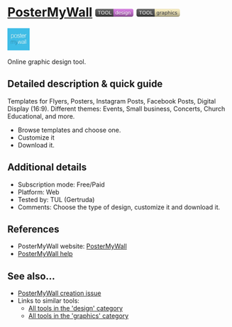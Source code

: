 # [PosterMyWall](https://www.postermywall.com/index.php)  [<img src="images/design.png" align="bottom">](https://github.com/e-CLOSE/Toolbox/issues?q=label%3A01_TOOL+label%3Adesign) [<img src="images/graphics.png" align="bottom">](https://github.com/e-CLOSE/Toolbox/issues?q=label%3A01_TOOL+label%3Agraphics)

[<img src="images/postermywall.png" align="bottom" height="50" alt="postermywall Logo">](https://www.postermywall.com/index.php)

Online graphic design tool.


## Detailed description & quick guide

Templates for Flyers, Posters, Instagram Posts, Facebook Posts, Digital Display (16:9). 
Different themes: Events, Small business, Concerts, Church Educational, and more.

- Browse templates and choose one.
- Customize it
- Download it.


## Additional details

- Subscription mode: Free/Paid
- Platform: Web
- Tested by: TUL (Gertruda)
- Comments: Choose the type of design, customize it and download it.


## References

- PosterMyWall website: [PosterMyWall](https://www.postermywall.com/index.php)
- [PosterMyWall help](https://support.postermywall.com/hc/en-us)


## See also...

- [PosterMyWall creation issue](https://github.com/e-CLOSE/Toolbox/issues/102)
- Links to similar tools:
  - [All tools in the 'design' category](https://github.com/e-CLOSE/Toolbox/issues?q=label%3A01_TOOL+label%3Adesign)
  - [All tools in the 'graphics' category](https://github.com/e-CLOSE/Toolbox/issues?q=label%3A01_TOOL+label%3Agraphics)
